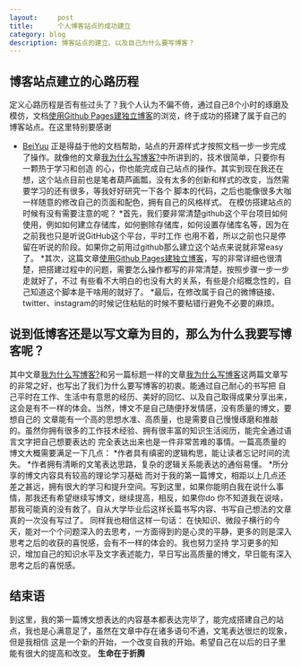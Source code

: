```yaml
---
layout:     post
title:      个人博客站点的成功建立
category: blog
description: 博客站点的建立、以及自己为什么要写博客？
---
```

## 博客站点建立的心路历程
定义心路历程是否有些过头了？我个人认为不偏不倚，通过自己8个小时的琢磨及模仿，文档[使用Github Pages建独立博客][1]的浏览，终于成功的搭建了属于自己的
博客站点。在这里特别要感谢
* [BeiYuu][]
正是得益于他的文档帮助，站点的开源样式才按照文档一步一步完成了操作。就像他的文章[我为什么写博客?][2]中所讲到的，技术很简单，只要你有一颗热于学习和创造
的心，你也能完成自己站点的操作。其实到现在我还在想，这个站点目前也是笔者葫芦画瓢，没有太多的创新和样式的改变，当然需要学习的还有很多，等我好好研究一下各个
脚本的代码，之后也能像很多大咖一样随意的修改自己的页面和配色，拥有自己的风格样式。
在模仿搭建站点的时候有没有需要注意的呢？
*首先，我们要非常清楚github这个平台项目如何使用，例如如何建立存储库，如何删除存储库，如何设置存储库名等，因为在之前我也只是听说GitHub这个平台，平时工作
也用不着，所以之前也只是停留在听说的阶段。如果你之前用过github那么建立这个站点来说就非常easy了。
*其次，这篇文章[使用Github Pages建独立博客][1]，写的非常详细也很清楚，把搭建过程中的问题，需要怎么操作都写的非常清楚，按照步骤一步一步走就好了，不过
有些看不大明白的也没有大的关系，有些是介绍概念性的，自己知道这个脚本是干啥用的就好了。
*最后，在修改属于自己的微博链接、twitter、instagram的时候记住粘贴的时候不要粘错行避免不必要的麻烦。


## 说到低博客还是以写文章为目的，那么为什么我要写博客呢？


其中文章[我为什么写博客?][2]和另一篇标题一样的文章[我为什么写博客][3]这两篇文章写的非常之好，也写出了我们为什么要写博客的初衷。能通过自己耐心的书写把
自己平时在工作、生活中有意思的经历、美好的回忆、以及自己取得成果分享出来，这会是有不一样的体会。当然，博文不是自己随便抒发情感，没有质量的博文，要想自己的
文章能有一个高的思想水准、高质量，也是需要自己慢慢琢磨和推敲的。虽然你拥有很多的工作技术经验、拥有很丰富的知识生活阅历，能完全通过语言文字把自己想要表达的
完全表达出来也是一件非常苦难的事情。一篇高质量的博文大概需要满足一下几点：
*作者具有缜密的逻辑构思，能让读者忘记时间的流失。
*作者拥有清晰的文笔表达思路，复杂的逻辑关系能表达的通俗易懂。
*所分享的博文内容具有较高的理论学习基础
而对于我的第一篇博文，相距以上几点还差之甚远，拥有很大的学习和提升空间。写到这里，如果你能明白我在说什么事情，那我还有希望继续写博文，继续提高，相反，如果你do
你不知道我在说啥，那我可能真的没有救了。自从大学毕业后这样长篇书写内容、书写自己想法的文章真的一次没有写过了。
同样我也相信这样一句话：
在快知识、微段子横行的今天，能对一个个问题深入的去思考，一方面得到的是心灵的平静，更多的则是深入思考之后的收获的喜悦感，会有不一样的体会的。我也努力坚持
学习更多的知识，增加自己的知识水平及文字表述能力，早日写出高质量的博文，早日能有深入思考之后的喜悦感。

## 结束语
到这里，我的第一篇博文想表达的内容基本都表达完毕了，能完成搭建自己的站点，我也是心满意足了，虽然在文章中存在诸多语句不通，文笔表达很烂的现象，但是我相信
这是一个新的开始，一个改变自我的开始。希望自己在以后的日子里能有很大的提高和改变。
**生命在于折腾**




[BeiYuu]:    http://beiyuu.com  "BeiYuu"
[1]:   http://beiyuu.com/github-pages
[2]:   http://beiyuu.com/why-blog
[3]:   http://www.cnblogs.com/bangerlee/archive/2011/09/11/2173632.html   "Why I Blog翻译版"
